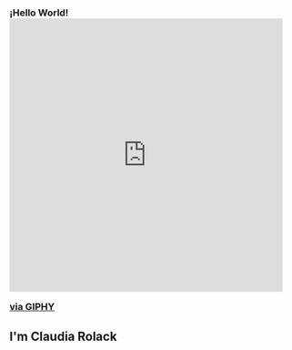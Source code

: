### ¡Hello World! <iframe src="https://giphy.com/embed/xxglFBpmU6luo" width="480" height="480" style="" frameBorder="0" class="giphy-embed" allowFullScreen></iframe><p><a href="https://giphy.com/stickers/art-character-talewise-xxglFBpmU6luo">via GIPHY</a></p>
## I'm Claudia Rolack
